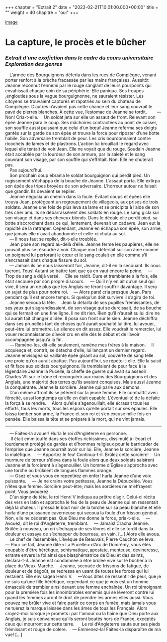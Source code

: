 +++
chapter = "Extrait 2"
date = "2023-02-21T10:01:00.000+00:00"
title = ""
weight = 40
chapitre = "oui"
+++

[image](/static/pexels-maria-pop-339805.jpg)

# La capture, le procès et le bûcher

### _Extrait d'une exofiction dans le cadre du cours universitaire Exploration des genres_
 
 L’armée des Bourguignons déferla dans les rues de Compiègne, venant porter renfort à la brèche fracassée par les mains françaises. Aussitôt Jeanne reconnut l’ennemi par le rouge sanglant de leurs pourpoints qui envahissait chaque coin de sa périphérie. Elle paniqua. Ses troupes ,englouties sous la vague bourguignonne, ne sauraient résister. Les citoyens se trouvaient capturés et rapatriés au sein du château de Compiègne. D’autres n’avaient pas cette chance et leur sang couvrait le pavé de pierres blanches. À cette vue, l’estomac de Jeanne se tordit. 
  — Non! Cria-t-elle. 
 Un soldat jeta sur elle un assaut de front. Relevant son épée Jeanne para le coup. Ses mâchoires contractées au point de casser, son souffle aussi puissant que celui d’un bœuf Jeanne referma ses doigts gantés sur la garde de son épée et trouva la force pour riposter d’une botte habile. Son adversaire tremblait de peur. Les cris bourdonnaient contre ricochets de lames et de plastrons. L’action lui brouillait le regard avec lequel elle tentait de voir Jean. Elle ne voyait que du rouge. Soudain Jeanne était accablée par la lourdeur de son armure, par la saleté et le sang couvrant son visage, par son souffle qui s’effritait. Non. Elle ne chuterait pas.  
 Pas aujourd’hui.  
 Son prochain coup ébranla le soldat bourguignon qui perdit pied. Un rugissement s’échappa de la bouche de Jeanne. L’assaut porta. Elle extirpa son épée des tripes broyées de son adversaire. L’horreur autour ne faisait que grandir. Ils devaient se replier.  
 Jeanne négocia un chemin dans la foule. Évitant coups et épées elle trouva Jean, protégeant un regroupement de villageois, aux prises de trois soldats. Jeanne une fois de plus leva sa lame et se précipita à l’aide de son très cher ami. Ils se débarrassèrent des soldats en rouge. Le sang gicla sur son visage et dans ses cheveux blonds. Dans le dédale elle perdit pied, sa botte s’accrochant dans ce qui, lentement, devenait un cadavre. Jean eut la rapidité de la rattraper. Cependant, Jeanne en échappa son épée, son arme, que jamais elle n’avait abandonnée et celle-ci chuta au sol.  
 — Il nous faut se replier, dit-t-elle troublée.  
 Jean pose son regard au-delà d’elle. Jeanne ferme les paupières, elle ne pouvait plus se résoudre à voir. Chaque mort déferlait sur son âme comme un poignard lui perforant le cœur et le sang coulait en elle comme s’il s’encrassait dans chaque fissure du sol.  
 — Jamais ils ne nous laisseront fuir, Jeanne, dit-il en la secouant. Ils nous tueront. Tous! Autant se battre tant que ça en vaut encore la peine. 
 — Trop de sang a déjà versé. 
 Elle se raidit. Dure et tremblante à la fois, elle était secouée par son propre discours. 
 — Qu’il n’y en ait qu’un seul qui vive, il sera un de plus que les Anglais ne feront souffrir davantage. Il sera un sujet de plus pour notre roi. 
 — Alors pars! cria presque Jean. Pars pendant qu’il est encore temps. Si quelqu’un doit survivre il s’agira de toi.  
 Jeanne secoua la tête. 
 Jean la détailla de ses pupilles frémissantes, de ses yeux qui s’agrandissaient, de son visage qui se durcissait, de sa bouche qui se fermait en une fine ligne. Il ne dit rien. Rien qu’il n’aurait su lui dire ne lui aurait fait changer d’idée. Il posa son front sur le sien. Jeanne déchiffra dans ses prunelles tant de choses qu’il aurait souhaité lui dire, lui avouer, peut-être lui promettre. Le silence en dit assez. Elle voudrait le remercier, lui vouer reconnaissance d’avoir cru en elle dès le début et de l’avoir accompagnée jusqu’à la fin.  
 — Ramène-les, dit-elle seulement, ramène mes frères à la maison. 
 Il acquiesça et, contrit, se détacha d’elle, lui lançant un dernier regard. 
 Jeanne envisagea sa vaillante épée gisant au sol, couverte de sang telle une proie qu’on aurait abattue. Pas aujourd’hui, se répète-t-elle. Elle la saisit et fit face aux soldats bourguignons. Ils tremblaient de peur face à la légendaire Jeanne la Pucelle, la cheffe de guerre qui avait su asseoir Charles VII sur le trône et reconquérir aux mains des Bourguignons et des Anglais, une majorité des terres qu’ils avaient conquises. Mais aussi Jeanne la conquérante. Jeanne la sorcière. Jeanne qui parle aux démons.  
 D’un même affront ils se jetèrent sur la jeune femme. Elle combattit avec férocité, aussi longtemps qu’elle en était capable. L’éventualité de la défaite la força à se rendre. 
 Alors qu’elle s’agenouillait, elle écrasait tous les efforts, tous les morts, tous les espoirs qu’elle portait sur ses épaules. Elle laissa tomber son arme, la France et son roi et s’en excuse mille fois en pensée. Elle baissa la tête et se prépare à la mort, qui ne vint jamais. 
* * * 
 — Faites-la avouer! Hurla le roi d’Angleterre en personne.  
  Il était emmitouflé dans ses étoffes richissimes, dissimulé à l’écart et lourdement protégé de gardes et d’hommes religieux pour le barricader de l’emprise que Jeanne pourrait avoir sur lui. Elle, Jeanne la sorcière, Jeanne la maléfique. 
 — Apportez le feu! Continua-t-il. Brûlez cette sorcière! 
 Un murmure de terreur s’éleva dans la foule alors que deux soldats saisirent Jeanne et la forcèrent à s’agenouiller. Un homme d’Église s’approcha avec une torche où brûlaient de longues flammes orange.  
 — Osez et vous vous en repentirez en enfer! hurla Jeanne d’une voix puissante. 
 — Je ne crains votre petitesse, Jeanne la Dépucelée. Vous n’êtes que femme. Sorcière peut-être, mais les sorcières ne m’effrayent point. Vous avouerez.  
 D’un signe de tête, le roi Henri V indiqua au prêtre d’agir. Celui-ci récita des vers en latin et approcha le feu de la peau de Jeanne qui en ressentait déjà la chaleur. Il pressa le bout noir de la torche sur sa peau blanche et elle hurla d’une puissance caverneuse qui secoua la foule d’un frisson général. Non, elle ne céderait pas. Que Dieu me donne la force, pria-t-elle. 
 — Avouez, dit le roi d’Angleterre, tremblant. 
 — Jamais! Cracha Jeanne. 
 Brûlée à nouveau, un cri s’échappa de ses lèvres et elle se tordit dans la douleur et essaya de s’échapper du bourreau, en vain.  [...] Alors elle avoua. 
 Le chef de l’assemblée, L’évêque de Beauvais, Pierre Cauchon se leva. 
  — Pour ce fait, Jeanne dite « La Pucelle » d’Arc de Domrémy, vous êtes coupable d'être hérétique, schismatique, apostate, menteuse, devineresse, errante envers la foi ainsi que blasphématrice de Dieu et des saints, déclara-t-il. Jeanne est condamnée à être brûlée vive sur le bûcher à la place du Vieux-Marché. 
 Jeanne, secouée de frissons de fatigue, de douleur et de dégoût, se redressa en usant de toutes les forces qui lui restaient. Elle envisagea Henri V. 
 —Vous dites ne ressentir de peur, que je ne suis qu’une fille hérétique, cependant ce que je vois est un homme émasculé de trembler ainsi devant une femme enchaînée. Un roi témoignant pour la première fois les innombrables ennemis qui se lèveront contre lui quand les femmes auront le droit de prendre les armes elles aussi. Vous pouvez me brûler vive et faire partir ce corps en fumée, mais jamais vous ne tuerez la marque laissée dans les âmes de tous les Français. Alors croyez-moi lorsque je promets : par l'amour ou la haine que Dieu porte aux Anglais, je suis convaincue qu'ils seront boutés hors de France, exceptés ceux qui mourront sur cette terre.   
 Le roi d’Angleterre sauta sur ses pieds frémissant et rouge de colère. 
 — Emmenez-la! Faites-la disparaître de ma vue! 
[...]
